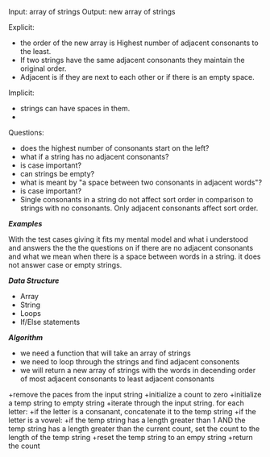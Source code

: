 Input: array of strings
Output: new array of strings

Explicit: 
  - the order of the new array is Highest number of adjacent consonants to the least.
  - If two strings have the same adjacent consonants they maintain the original order.
  - Adjacent is if they are next to each other or if there is an empty space.

Implicit:
  - strings can have spaces in them.
  - 

Questions: 
  - does the highest number of consonants start on the left?
  - what if a string has no adjacent consonants?
  - is case important?
  - can strings be empty?
  - what is meant by "a space between two consonants in adjacent words"?
  - is case important?
  - Single consonants in a string do not affect sort order in comparison to strings with no consonants. Only adjacent consonants affect sort order.

***Examples***

With the test cases giving it fits my mental model and what i understood and answers the the the questions on if there are no adjacent consonants and what we mean when there is a space between words in a string. it does not answer case or empty strings.

***Data Structure***

- Array
- String
- Loops
- If/Else statements

***Algorithm***

- we need a function that will take an array of strings
- we need to loop through the strings and find adjacent consonents
- we will return a new array of strings with the words in decending order of most adjacent consonants to least adjacent consonants 


+remove the paces from the input string
+initialize a count  to zero
+initialize a temp string to empty string
+iterate through the input string. for each letter:
  +if the letter is a consanant, concatenate it to the temp string
  +if the letter is a vowel:
    +if the temp string has a length greater than 1 AND the temp string has a length greater than the current count, set the count to the length of the temp string
    +reset the temp string to an empy string
+return the count
